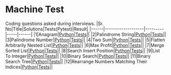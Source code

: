 # Machine Test
Coding questions asked during interviews.
|Sr. No|Title|Solutions|Tests(Pytest)|Result|
|------|-------------------|---------|-----|------|
|1|Anagram|[Python](./machine_test/anagram.py)|[Tests](./tests/test_anagram.py)||
|2|Palindrome String|[Python](./machine_test/palindrome_str.py)|[Tests](./tests/test_palindrome_str.py)||
|3|Palindrome Number|[Python](./machine_test/palindrome_num.py)|[Tests](./tests/test_palindrome_num.py)||
|4|Two Sum|[Python](./machine_test/two_sum.py)|[Tests](./tests/test_two_sum.py)||
|5|Flatten Arbitrarily Nested List|[Python](./machine_test/flatten_nested_list.py)|[Tests](./tests/test_flatten_nested_list.py)||
|6|Max Profit|[Python](./machine_test/max_profit.py)|[Tests](./tests/test_max_profit.py)||
|7|Merge Sorted List|[Python](./machine_test/merge_sorted_list.py)|[Tests](./tests/test_merge_sorted_list.py)||
|8|Search Insert Position|[Python](./machine_test/search_insert_position.py)|[Tests](./tests/test_search_insert_position.py)||
|9|List To Integer|[Python](./machine_test/list_to_int.py)|[Tests](./tests/test_list_to_int.py)||
|10|Binary Search|[Python](./machine_test/binary_search.py)|[Tests](./tests/test_binary_search.py)||
|11|Binary Search Tree|[Python](./machine_test/binary_search_tree.py)|[Tests](./tests/test_binary_search_tree.py)||
|12|Rearrange Numbers Matching Their Indices|[Python](./machine_test/move_nums_to_indices.py)|[Tests](./tests/test_move_nums_to_indices.py)||
